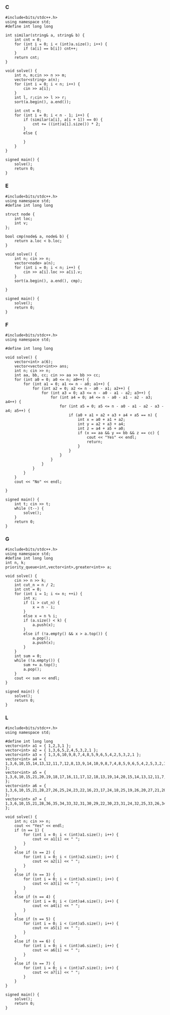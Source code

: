 ### C
	#include<bits/stdc++.h>
	using namespace std;
	#define int long long

	int similar(string& a, string& b) {
		int cnt = 0;
		for (int i = 0; i < (int)a.size(); i++) {
			if (a[i] == b[i]) cnt++;
		}
		return cnt;
	}

	void solve() {
		int n, m;cin >> n >> m;
		vector<string> a(n);
		for (int i = 0; i < n; i++) {
			cin >> a[i];
		}
		int l, r;cin >> l >> r;
		sort(a.begin(), a.end());

		int cnt = 0;
		for (int i = 0; i < n - 1; i++) {
			if (similar(a[i], a[i + 1]) == 0) {
				cnt += ((int)a[i].size()) * 2;
			}
			else {

			}
		}
	}

	signed main() {
		solve();
		return 0;
	}

### E
	#include<bits/stdc++.h>
	using namespace std;
	#define int long long

	struct node {
		int loc;
		int v;
	};

	bool cmp(node& a, node& b) {
		return a.loc < b.loc;
	}

	void solve() {
		int n; cin >> n;
		vector<node> a(n);
		for (int i = 0; i < n; i++) {
			cin >> a[i].loc >> a[i].v;
		}
		sort(a.begin(), a.end(), cmp);

	}

	signed main() {
		solve();
		return 0;
	}

### F
	#include<bits/stdc++.h>
	using namespace std;

	#define int long long

	void solve() {
		vector<int> a(6);
		vector<vector<int>> ans;
		int n; cin >> n;
		int aa, bb, cc; cin >> aa >> bb >> cc;
		for (int a0 = 0; a0 <= n; a0++) {
			for (int a1 = 0; a1 <= n - a0; a1++) {
				for (int a2 = 0; a2 <= n - a0 - a1; a2++) {
					for (int a3 = 0; a3 <= n - a0 - a1 - a2; a3++) {
						for (int a4 = 0; a4 <= n - a0 - a1 - a2 - a3; a4++) {
							for (int a5 = 0; a5 <= n - a0 - a1 - a2 - a3 - a4; a5++) {
								if (a0 + a1 + a2 + a3 + a4 + a5 == n) {
									int x = a0 + a1 + a2;
									int y = a2 + a3 + a4;
									int z = a4 + a5 + a0;
									if (x == aa && y == bb && z == cc) {
										cout << "Yes" << endl;
										return;
									}
								}
							}
						}
					}
				}
			}
		}
		cout << "No" << endl;
	
	}

	signed main() {
		int t; cin >> t;
		while (t--) {
			solve();
		}
		return 0;
	}

### G
	#include<bits/stdc++.h>
	using namespace std;
	#define int long long
	int n, k;
	priority_queue<int,vector<int>,greater<int>> a;

	void solve() {
		cin >> n >> k;
		int cut_n = n / 2;
		int cnt = 0;
		for (int i = 1; i <= n; ++i) {
			int x;
			if (i > cut_n) {
				x = n - i;
			}
			else x = n % i;
			if (a.size() < k) {
				a.push(x);
			}
			else if (!a.empty() && x > a.top()) {
				a.pop();
				a.push(x);
			}
		}
		int sum = 0;
		while (!a.empty()) {
			sum += a.top();
			a.pop();
		}
		cout << sum << endl;
	}

	signed main() {
		solve();
		return 0;
	}
### L
	#include<bits/stdc++.h>
	using namespace std;

	#define int long long
	vector<int> a1 = { 1,2,3,1 };
	vector<int> a2 = { 1,3,6,5,2,4,5,3,2,1 };
	vector<int> a3 = { 1,3,6,10,9,8,7,4,8,5,9,6,5,4,2,5,3,2,1 };
	vector<int> a4 = { 1,3,6,10,15,14,13,12,11,7,12,8,13,9,14,10,9,8,7,4,8,5,9,6,5,4,2,5,3,2,1 };
	vector<int> a5 = { 1,3,6,10,15,21,20,19,18,17,16,11,17,12,18,13,19,14,20,15,14,13,12,11,7,12,8,13,9,14,10,9,8,7,4,8,5,9,6,5,4,2,5,3,2,1 };
	vector<int> a6 = { 1,3,6,10,15,21,28,27,26,25,24,23,22,16,23,17,24,18,25,19,26,20,27,21,20,19,18,17,16,11,17,12,18,13,19,14,20,15,14,13,12,11,7,12,8,13,9,14,10,9,8,7,4,8,5,9,6,5,4,2,5,3,2,1 };
	vector<int> a7 = { 1,3,6,10,15,21,28,36,35,34,33,32,31,30,29,22,30,23,31,24,32,25,33,26,34,27,35,28,27,26,25,24,23,22,16,23,17,24,18,25,19,26,20,27,21,20,19,18,17,16,11,17,12,18,13,19,14,20,15,14,13,12,11,7,12,8,13,9,14,10,9,8,7,4,8,5,9,6,5,4,2,5,3,2,1 };

	void solve() {
		int n; cin >> n;
		cout << "Yes" << endl;
		if (n == 1) {
			for (int i = 0; i < (int)a1.size(); i++) {
				cout << a1[i] << " ";
			}
		}
		else if (n == 2) {
			for (int i = 0; i < (int)a2.size(); i++) {
				cout << a2[i] << " ";
			}
		}
		else if (n == 3) {
			for (int i = 0; i < (int)a3.size(); i++) {
				cout << a3[i] << " ";
			}
		}
		else if (n == 4) {
			for (int i = 0; i < (int)a4.size(); i++) {
				cout << a4[i] << " ";
			}
		}
		else if (n == 5) {
			for (int i = 0; i < (int)a5.size(); i++) {
				cout << a5[i] << " ";
			}
		}
		else if (n == 6) {
			for (int i = 0; i < (int)a6.size(); i++) {
				cout << a6[i] << " ";
			}
		}
		else if (n == 7) {
			for (int i = 0; i < (int)a7.size(); i++) {
				cout << a7[i] << " ";
			}
		}
	}

	signed main() {
		solve();
		return 0;
	}